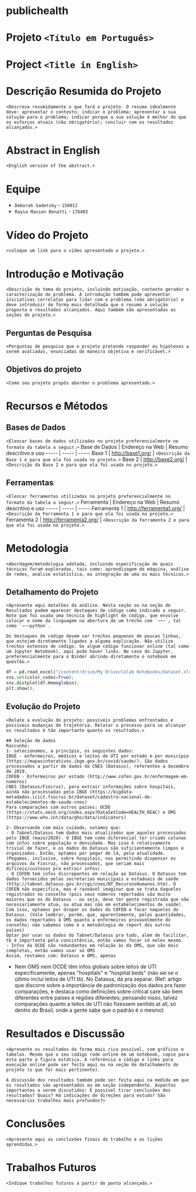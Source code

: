 # publichealth

# Projeto `<Título em Português>`
# Project `<Title in English>`

# Descrição Resumida do Projeto
~~~
<Descreva resumidamente o que fará o projeto. O resumo idealmente deve: apresentar o contexto; indicar o problema; apresentar a sua solução para o problema; indicar porque a sua solução é melhor do que os esforços atuais (não obrigatório); concluir com os resultados alcançados.>
~~~

# Abstract in English
~~~
<English version of the abstract.>
~~~

# Equipe
* `Deborah Sadetsky` - `150912`
* `Raysa Masson Benatti` - `176483`

# Vídeo do Projeto
`<coloque um link para o vídeo apresentado o projeto.>`

# Introdução e Motivação
~~~
<Descrição do tema do projeto, incluindo motivação, contexto gerador e caracterização do problema. A introdução também pode apresentar iniciativas correlatas para lidar com o problema (não obrigatório) e deve introduzir de forma mais detalhada que o resumo a solução proposta e resultados alcançados. Aqui também são apresentadas as seções do projeto.>
~~~

## Perguntas de Pesquisa
~~~
<Perguntas de pesquisa que o projeto pretende responder ou hipóteses a serem avaliadas, enunciadas de maneira objetiva e verificável.>
~~~

## Objetivos do projeto
~~~
<Como seu projeto propôs abordar o problema apresentado.>
~~~

# Recursos e Métodos

## Bases de Dados
`<Elencar bases de dados utilizadas no projeto preferencialmente no formato da tabela a seguir.>`
Base de Dados | Endereço na Web | Resumo descritivo e uso
----- | ----- | -----
Base 1 | http://base1.org/ | `<Descrição da Base 1 e para que ela foi usada no projeto.>`
Base 2 | http://base2.org/ | `<Descrição da Base 2 e para que ela foi usada no projeto.>`

## Ferramentas

`<Elencar ferramentas utilizadas no projeto preferencialmente no formato da tabela a seguir.>`
Ferramenta | Endereço na Web | Resumo descritivo e uso
----- | ----- | -----
Ferramenta 1 | http://ferramenta1.org/ | `<Descrição da Ferramenta 1 e para que ela foi usada no projeto.>`
Ferramenta 2 | http://ferramenta2.org/ | `<Descrição da Ferramenta 2 e para que ela foi usada no projeto.>`

# Metodologia
~~~
<Abordagem/metodologia adotada, incluindo especificação de quais técnicas foram exploradas, tais como: aprendizagem de máquina, análise de redes, análise estatística, ou integração de uma ou mais técnicas.>
~~~

## Detalhamento do Projeto
~~~
<Apresente aqui detalhes da análise. Nesta seção ou na seção de Resultados podem aparecer destaques de código como indicado a seguir. Note que foi usada uma técnica de highlight de código, que envolve colocar o nome da linguagem na abertura de um trecho com `~~~`, tal como `~~~python`.

Os destaques de código devem ser trechos pequenos de poucas linhas, que estejam diretamente ligados a alguma explicação. Não utilize trechos extensos de código. Se algum código funcionar online (tal como um Jupyter Notebook), aqui pode haver links. No caso do Jupyter, preferencialmente para o Binder abrindo diretamente o notebook em questão.>
~~~

~~~python
df = pd.read_excel("/content/drive/My Drive/Colab Notebooks/dataset.xlsx");
sns.set(color_codes=True);
sns.distplot(df.Hemoglobin);
plt.show();
~~~

## Evolução do Projeto
~~~
<Relate a evolução do projeto: possíveis problemas enfrentados e possíveis mudanças de trajetória. Relatar o processo para se alcançar os resultados é tão importante quanto os resultados.>

## Seleção de dados
Rascunho:
1- selecionamos, a princípio, os seguintes dados:
IBGE - enfermeiros, médicos e leitos de UTI por estado e por município (https://mapasinterativos.ibge.gov.br/covid/saude/). São dados processados a partir de dados do CNES (Datasus), referentes a dezembro de 2019.
COFEN - Enfermeiros por estado (http://www.cofen.gov.br/enfermagem-em-numeros)
CNES (Datasus/Fiocruz), para extrair informações sobre hospitais, ainda não processadas pelo IBGE (https://bigdata-metadados.icict.fiocruz.br/dataset/cadastro-nacional-de-estabelecimentos-de-saude-cnes)
Para comparações com outros países: OCDE (https://stats.oecd.org/index.aspx?DataSetCode=HEALTH_REAC) e OMS (https://www.who.int/data/gho/data/indicators)

2- Observando com mais cuidado, notamos que:
- O Tabnet/Datasus tem dados mais atualizados que aqueles processados pelo IBGE (maio/2020). O IBGE tem como diferencial ter criado colunas com infos sobre população e densidade. Mas isso é relativamente trivial de fazer, e os dados do Datasus são suficientemente limpos e organizados. Então, optamos por pegar de lá, pela atualidade. (Pegamos, inclusive, sobre hospitais, nos permitindo dispensar os arquivos da Fiocruz, não processados, que seriam mais difíceis/custosos pra extrair infos)
- O COFEN tem infos discrepantes em relação ao Datasus. O Datasus tem dados fornecidos pelas secretarias municipais e estaduais de saúde (http://tabnet.datasus.gov.br/cgi/cnes/NT_RecursosHumanos.htm). O COFEN não especifica, mas é razoável imaginar que se trata daqueles registrados no conselho (pois seus números reportados são muito maiores que os do Datasus - ou seja, deve ter gente registrada que não necessariamente atua, ou atua mas não em estabelecimentos de saúde). Com isso, optamos por dropar os dados do COFEN e focar naqueles do Datasus. (Vale lembrar, porém, que, aparentemente, pelas quantidades, os dados reportados à OMS quanto a enfermeiros provavelmente do conselho; não sabemos como é a metodologia de report dos outros países)
Optar por usar os dados do Tabnet/Datasus pra tudo, além de facilitar, tb é importante pela consistência, então vamos focar só neles mesmo. 
- Infos da OCDE são redundantes em relação às da OMS, que são mais completas, então vamos usar só OMS
Assim, restamos com: Datasus e OMS, apenas
~~~

- Nem OMS nem OCDE têm infos globais sobre leitos de UTI especificamente, apenas "hospitals" e "hospital beds" (não sei se o último inclui leitos de UTI tb). No Datasus, dá pra separar. (Ref: artigo que discorre sobre a importância de padronização dos dados pra fazer comparações, e destaca como definições sobre critical care são bem diferentes entre países e regiões diferentes; pensando nisso, talvez comparações quanto a leitos de UTI não fizessem sentido at all, só dentro do Brasil, onde a gente sabe que o padrão é o mesmo)



# Resultados e Discussão
~~~
<Apresente os resultados da forma mais rica possível, com gráficos e tabelas. Mesmo que o seu código rode online em um notebook, copie para esta parte a figura estática. A referência a código e links para execução online pode ser feita aqui ou na seção de detalhamento do projeto (o que for mais pertinente).

A discussão dos resultados também pode ser feita aqui na medida em que os resultados são apresentados ou em seção independente. Aspectos importantes a serem discutidos: É possível tirar conclusões dos resultados? Quais? Há indicações de direções para estudo? São necessários trabalhos mais profundos?>
~~~

# Conclusões
~~~
<Apresente aqui as conclusões finais do trabalho e as lições aprendidas.>
~~~

# Trabalhos Futuros
~~~
<Indique trabalhos futuros a partir do ponto alcançado.>
~~~
